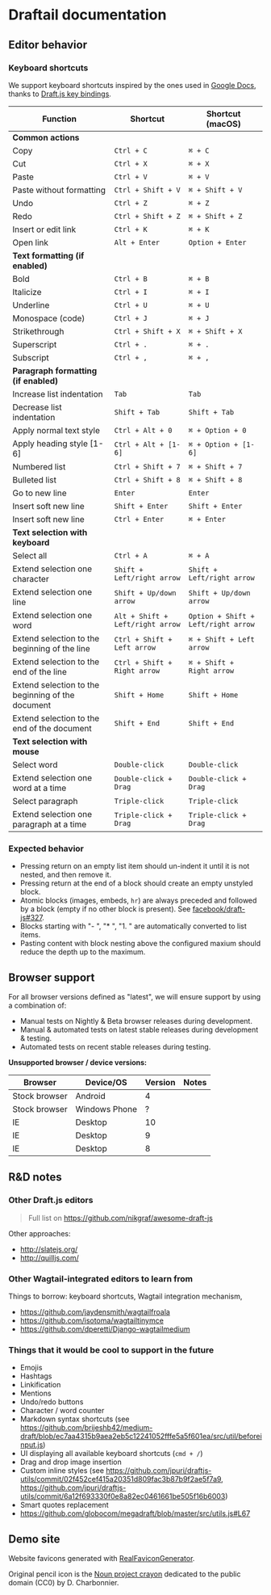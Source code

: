# Draftail documentation

## Editor behavior

### Keyboard shortcuts

We support keyboard shortcuts inspired by the ones used in [Google Docs](https://support.google.com/docs/answer/179738), thanks to [Draft.js key bindings](https://facebook.github.io/draft-js/docs/advanced-topics-key-bindings.html).

| Function                                          | Shortcut                         | Shortcut (macOS)                    |
| ------------------------------------------------- | -------------------------------- | ----------------------------------- |
| **Common actions**                                |                                  |                                     |
| Copy                                              | `Ctrl + C`                       | `⌘ + C`                             |
| Cut                                               | `Ctrl + X`                       | `⌘ + X`                             |
| Paste                                             | `Ctrl + V`                       | `⌘ + V`                             |
| Paste without formatting                          | `Ctrl + Shift + V`               | `⌘ + Shift + V`                     |
| Undo                                              | `Ctrl + Z`                       | `⌘ + Z`                             |
| Redo                                              | `Ctrl + Shift + Z`               | `⌘ + Shift + Z`                     |
| Insert or edit link                               | `Ctrl + K`                       | `⌘ + K`                             |
| Open link                                         | `Alt + Enter`                    | `Option + Enter`                    |
| **Text formatting (if enabled)**                  |                                  |                                     |
| Bold                                              | `Ctrl + B`                       | `⌘ + B`                             |
| Italicize                                         | `Ctrl + I`                       | `⌘ + I`                             |
| Underline                                         | `Ctrl + U`                       | `⌘ + U`                             |
| Monospace (code)                                  | `Ctrl + J`                       | `⌘ + J`                             |
| Strikethrough                                     | `Ctrl + Shift + X`               | `⌘ + Shift + X`                     |
| Superscript                                       | `Ctrl + .`                       | `⌘ + .`                             |
| Subscript                                         | `Ctrl + ,`                       | `⌘ + ,`                             |
| **Paragraph formatting (if enabled)**             |                                  |                                     |
| Increase list indentation                         | `Tab`                            | `Tab`                               |
| Decrease list indentation                         | `Shift + Tab`                    | `Shift + Tab`                       |
| Apply normal text style                           | `Ctrl + Alt + 0`                 | `⌘ + Option + 0`                    |
| Apply heading style [1-6]                         | `Ctrl + Alt + [1-6]`             | `⌘ + Option + [1-6]`                |
| Numbered list                                     | `Ctrl + Shift + 7`               | `⌘ + Shift + 7`                     |
| Bulleted list                                     | `Ctrl + Shift + 8`               | `⌘ + Shift + 8`                     |
| Go to new line                                    | `Enter`                          | `Enter`                             |
| Insert soft new line                              | `Shift + Enter`                  | `Shift + Enter`                     |
| Insert soft new line                              | `Ctrl + Enter`                   | `⌘ + Enter`                         |
| **Text selection with keyboard**                  |                                  |                                     |
| Select all                                        | `Ctrl + A`                       | `⌘ + A`                             |
| Extend selection one character                    | `Shift + Left/right arrow`       | `Shift + Left/right arrow`          |
| Extend selection one line                         | `Shift + Up/down arrow`          | `Shift + Up/down arrow`             |
| Extend selection one word                         | `Alt + Shift + Left/right arrow` | `Option + Shift + Left/right arrow` |
| Extend selection to the beginning of the line     | `Ctrl + Shift + Left arrow`      | `⌘ + Shift + Left arrow`            |
| Extend selection to the end of the line           | `Ctrl + Shift + Right arrow`     | `⌘ + Shift + Right arrow`           |
| Extend selection to the beginning of the document | `Shift + Home`                   | `Shift + Home`                      |
| Extend selection to the end of the document       | `Shift + End`                    | `Shift + End`                       |
| **Text selection with mouse**                     |                                  |                                     |
| Select word                                       | `Double-click`                   | `Double-click`                      |
| Extend selection one word at a time               | `Double-click + Drag`            | `Double-click + Drag`               |
| Select paragraph                                  | `Triple-click`                   | `Triple-click`                      |
| Extend selection one paragraph at a time          | `Triple-click + Drag`            | `Triple-click + Drag`               |

### Expected behavior

* Pressing return on an empty list item should un-indent it until it is not nested, and then remove it.
* Pressing return at the end of a block should create an empty unstyled block.
* Atomic blocks (images, embeds, `hr`) are always preceded and followed by a block (empty if no other block is present). See [facebook/draft-js#327](https://github.com/facebook/draft-js/issues/327).
* Blocks starting with "- ", "\* ", "1. " are automatically converted to list items.
* Pasting content with block nesting above the configured maxium should reduce the depth up to the maximum.

## Browser support

For all browser versions defined as "latest", we will ensure support by using a combination of:

* Manual tests on Nightly & Beta browser releases during development.
* Manual & automated tests on latest stable releases during development & testing.
* Automated tests on recent stable releases during testing.

**Unsupported browser / device versions:**

| Browser       | Device/OS     | Version | Notes |
| ------------- | ------------- | ------- | ----- |
| Stock browser | Android       | 4       |       |
| Stock browser | Windows Phone | ?       |       |
| IE            | Desktop       | 10      |       |
| IE            | Desktop       | 9       |       |
| IE            | Desktop       | 8       |       |

## R&D notes

### Other Draft.js editors

> Full list on https://github.com/nikgraf/awesome-draft-js

Other approaches:

* http://slatejs.org/
* http://quilljs.com/

### Other Wagtail-integrated editors to learn from

Things to borrow: keyboard shortcuts, Wagtail integration mechanism,

* https://github.com/jaydensmith/wagtailfroala
* https://github.com/isotoma/wagtailtinymce
* https://github.com/dperetti/Django-wagtailmedium

### Things that it would be cool to support in the future

* Emojis
* Hashtags
* Linkification
* Mentions
* Undo/redo buttons
* Character / word counter
* Markdown syntax shortcuts (see https://github.com/brijeshb42/medium-draft/blob/ec7aa4315b9aea2eb5c12241052fffe5a5f601ea/src/util/beforeinput.js)
* UI displaying all available keyboard shortcuts (`cmd + /`)
* Drag and drop image insertion
* Custom inline styles (see https://github.com/jpuri/draftjs-utils/commit/02f452cef415a20351d809fac3b87b9f2ae5f7a9, https://github.com/jpuri/draftjs-utils/commit/6a12f693330f0e8a82ec0461661be505f16b6003)
* Smart quotes replacement
* https://github.com/globocom/megadraft/blob/master/src/utils.js#L67

## Demo site

Website favicons generated with [RealFaviconGenerator](https://realfavicongenerator.net/).

Original pencil icon is the [Noun project crayon](https://commons.wikimedia.org/wiki/File:Noun_project_-_crayon.svg) dedicated to the public domain (CC0) by D. Charbonnier.
